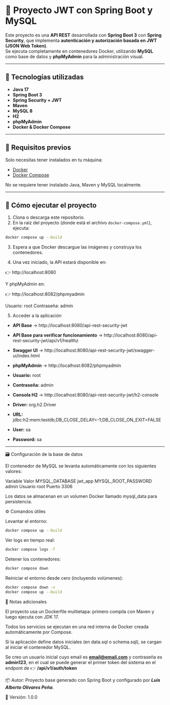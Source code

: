 # 🚀 Proyecto JWT con Spring Boot y MySQL

Este proyecto es una **API REST** desarrollada con **Spring Boot 3** con **Spring Security**, que implementa **autenticación y autorización basada en JWT (JSON Web Token)**.  
Se ejecuta completamente en contenedores Docker, utilizando **MySQL** como base de datos y **phpMyAdmin** para la administración visual.

---

## 🧩 Tecnologías utilizadas

- **Java 17**
- **Spring Boot 3**
- **Spring Security + JWT**
- **Maven**
- **MySQL 8**
- **H2**
- **phpMyAdmin**
- **Docker & Docker Compose**

---

## 🐳 Requisitos previos

Solo necesitas tener instalados en tu máquina:

- [Docker](https://www.docker.com/)
- [Docker Compose](https://docs.docker.com/compose/)

No se requiere tener instalado Java, Maven y MySQL localmente.

---

## 🚀 Cómo ejecutar el proyecto

1. Clona o descarga este repositorio.
2. En la raíz del proyecto (donde está el archivo `docker-compose.yml`), ejecuta:

```bash
docker compose up --build
```


3. Espera a que Docker descargue las imágenes y construya los contenedores.

4. Una vez iniciado, la API estará disponible en:

👉 http://localhost:8080

Y phpMyAdmin en:

👉 http://localhost:8082/phpmyadmin

Usuario: root
Contraseña: admin

5. Acceder a la aplicación

- **API Base** → http://localhost:8080/api-rest-security-jwt

- **API Base para verificar funcionamiento** → http://localhost:8080/api-rest-security-jwt/api/v1/healthz

- **Swagger UI** → http://localhost:8080/api-rest-security-jwt/swagger-ui/index.html

- **phpMyAdmin** → http://localhost:8082/phpmyadmin

- **Usuario:** root
- **Contraseña:** admin

- **Consola H2** → http://localhost:8080/api-rest-security-jwt/h2-console

- **Driver:** org.h2.Driver

- **URL:** jdbc:h2:mem:testdb;DB_CLOSE_DELAY=-1;DB_CLOSE_ON_EXIT=FALSE

- **User:** sa

- **Password:** sa

---


🗃️ Configuración de la base de datos

El contenedor de MySQL se levanta automáticamente con los siguientes valores:

Variable	Valor
MYSQL_DATABASE	jwt_app
MYSQL_ROOT_PASSWORD	admin
Usuario	root
Puerto	3306

Los datos se almacenan en un volumen Docker llamado mysql_data para persistencia.

⚙️ Comandos útiles

Levantar el entorno:

```bash
docker compose up --build
```

Ver logs en tiempo real:

```bash
docker compose logs -f
```

Detener los contenedores:

```bash
docker compose down
```

Reiniciar el entorno desde cero (incluyendo volúmenes):

```bash
docker compose down -v
docker compose up --build
```

🧠 Notas adicionales

El proyecto usa un Dockerfile multietapa: primero compila con Maven y luego ejecuta con JDK 17.

Todos los servicios se ejecutan en una red interna de Docker creada automáticamente por Compose.

Si la aplicación define datos iniciales (en data.sql o schema.sql), se cargan al iniciar el contenedor MySQL.

Se creo un usuario inicial cuyo email es **email@email.com** y contraseña es **admin123**, en el cual se puede generar el primer token del sistema en el endpont de 👉 **/api/v1/auth/token**

📦 Autor: Proyecto base generado con Spring Boot y configurado por ***Luis Alberto Olivares Peña***.

📅 Versión: 1.0.0